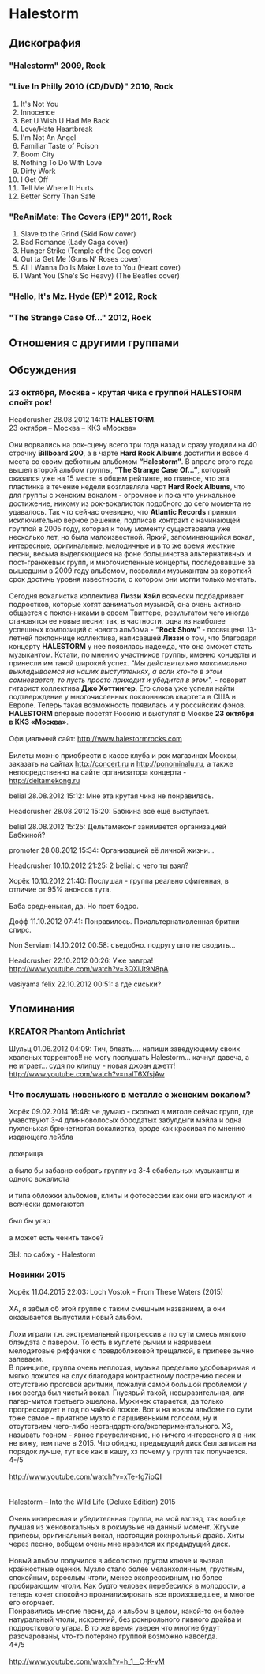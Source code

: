 # Halestorm



## Дискография

### "Halestorm" 2009, Rock



### "Live In Philly 2010 (CD/DVD)" 2010, Rock

01. It's Not You
02. Innocence
03. Bet U Wish U Had Me Back
04. Love/Hate Heartbreak
05. I'm Not An Angel
06. Familiar Taste of Poison
07. Boom City
08. Nothing To Do With Love
09. Dirty Work
10. I Get Off
11. Tell Me Where It Hurts
12. Better Sorry Than Safe

### "ReAniMate: The Covers (EP)" 2011, Rock

1. Slave to the Grind (Skid Row cover)
2. Bad Romance (Lady Gaga cover)
3. Hunger Strike (Temple of the Dog cover)
4. Out ta Get Me (Guns N' Roses cover)
5. All I Wanna Do Is Make Love to You (Heart cover)
6. I Want You (She's So Heavy) (The Beatles cover)

### "Hello, It's Mz. Hyde (EP)" 2012, Rock



### "The Strange Case Of..." 2012, Rock




## Отношения с другими группами


## Обсуждения

### 23 октября, Москва - крутая чика с группой HALESTORM споёт рок!

Headcrusher 28.08.2012 14:11:
<B>HALESTORM</B>.<BR>23 октября – Москва – ККЗ «Москва»<BR><BR>Они ворвались на рок-сцену всего три года назад и сразу угодили на 40 строчку  <B>Billboard 200</B>, а в чарте <B>Hard Rock Albums</B> достигли и вовсе 4 места со своим дебютным альбомом <B>“Halestorm”</B>. В апреле этого года вышел второй альбом группы, <B>“The Strange Case Of...”</B>, который оказался уже на 15 месте в общем рейтинге, но главное, что эта пластинка в течение недели возглавляла чарт <B>Hard Rock Albums</B>, что для группы с женским вокалом - огромное и пока что уникальное достижение, никому из рок-вокалисток подобного до  сего момента не удавалось. Так что сейчас очевидно, что <B>Atlantic Records</B> приняли исключительно верное решение, подписав контракт с начинающей группой в 2005 году, которая к тому моменту существовала уже несколько лет, но была малоизвестной. Яркий, запоминающийся вокал, интересные, оригинальные, мелодичные и в то же время жесткие песни, весьма выделяющиеся на фоне большинства альтернативных и пост-гранжевых групп, и многочисленные концерты, последовавшие за вышедшим в 2009 году альбомом, позволили музыкантам за короткий срок достичь уровня известности, о котором они могли только мечтать.<BR><BR>Сегодня вокалистка коллектива <B>Лиззи Хэйл</B> всячески подбадривает подростков, которые хотят заниматься музыкой, она очень активно общается с поклонниками в своем Твиттере, результатом чего иногда становятся ее новые песни; так, в частности, одна из наиболее успешных композиций с нового альбома - <B>“Rock Show”</B> - посвящена 13-летней поклоннице коллектива, написавшей <B>Лиззи</B> о том, что благодаря концерту <B>HALESTORM</B> у нее появилась надежда, что она сможет стать музыкантом. Кстати, по мнению участников группы, именно концерты и принесли им такой широкий успех. <I>"Мы действительно максимально выкладываемся на наших выступлениях, а если кто-то в этом сомневается, то пусть просто приходит и убедится в этом",</I> - говорит гитарист коллектива <B>Джо Хоттингер</B>. Его слова уже успели найти подтверждение у многочисленных поклонников квартета в США и Европе. Теперь такая возможность появилась и у российских фэнов. <B>HALESTORM</B> впервые посетят Россию и выступят в Москве <B>23 октября в ККЗ «Москва»</B>.<BR><BR>Официальный сайт: <A HREF="http://www.halestormrocks.com" TARGET="_blank">http://www.halestormrocks.com</A><BR><BR>Билеты можно приобрести в кассе клуба и рок магазинах Москвы, заказать на сайтах <A HREF="http://concert.ru" TARGET="_blank">http://concert.ru</A> и <A HREF="http://ponominalu.ru" TARGET="_blank">http://ponominalu.ru</A>, а также непосредственно на сайте организатора концерта - <A HREF="http://deltamekong.ru" TARGET="_blank">http://deltamekong.ru</A>

belial 28.08.2012 15:12:
Мне эта крутая чика не понравилась.

Headcrusher 28.08.2012 15:20:
Бабкина всё ещё выступает.

belial 28.08.2012 15:25:
Дельтамеконг занимается организацией Бабкиной?

promoter 28.08.2012 15:34:
Организацией её личной жизни...

Headcrusher 10.10.2012 21:25:
2 belial: с чего ты взял?

Хорёк 10.10.2012 21:40:
Послушал - группа реально офигенная, в отличие от 95% анонсов тута.<BR><BR>Баба средненькая, да. Но поет бодро.

Дофф 11.10.2012 07:41:
Понравилось. Приальтернативленная бритни спирс.

Non Serviam 14.10.2012 00:58:
съедобно. подругу што ле сводить...

Headcrusher 22.10.2012 00:26:
Уже завтра!<BR><A HREF="http://www.youtube.com/watch?v=3QXiJt9N8pA" TARGET="_blank">http://www.youtube.com/watch?v=3QXiJt9N8pA</A>

vasiyama felix 22.10.2012 00:51:
а где сиськи?



## Упоминания

### KREATOR Phantom Antichrist

Шульц 01.06.2012 04:09:
Тич, блеать.... напиши заведующему своих хваленых торрентов!! не могу послушать Halestorm... качнул давеча, а не играет... судя по клипцу - новая джоан джетт!  <A HREF="http://www.youtube.com/watch?v=naIT6XfsjAw" TARGET="_blank">http://www.youtube.com/watch?v=naIT6XfsjAw</A>

### Что послушать новенького в металле с женским вокалом?

Хорёк 09.02.2014 16:48:
че думаю - сколько в митоле сейчас групп, где учавствуют 3-4 длинноволосых бородатых забулдыги мэйла и одна пухленькая брюнетистая вокалистка, вроде как красивая по мнению издающего лейбла<BR><BR>дохерища<BR><BR>а было бы забавно собрать группу из 3-4 ебабельных музыкантш и одного вокалиста<BR><BR>и типа обложки альбомов, клипы и фотосессии как они его насилуют и всячески домогаются<BR><BR>был бы угар<BR><BR>а может есть ченить такое?<BR><BR>ЗЫ: по сабжу - Halestorm

### Новинки 2015

Хорёк 11.04.2015 22:03:
Loch Vostok - From These Waters (2015)<BR><BR>ХА, я забыл об этой группе с таким смешным названием, а они оказывается выпустили новый альбом.<BR><BR>Лохи играли т.н. экстремальный прогрессив а по сути смесь мягкого блэкдэта с павером. То есть в куплете рычим и наяриваем мелодэтовые риффачки с псевдоблэковой трещалкой, в припеве зычно запеваем. <BR>В принципе, группа очень неплохая, музыка предельно удобоваримая и мягко ложится на слух благодаря контрастному пострению песен и отсутствию проговой аритмии, пожалуй самой большой проблемой у них всегда был чистый вокал. Гнусявый такой, невыразительная, аля пагер-митол третьего эшелона. Мужичек старается, да только прогрессирует в год по чайной ложке. Вот и на новом альбоме по сути тоже самое - приятное музло с паршивеньким голосом, ну и отсутствием чего-либо нестандартного/экспериментального. ХЗ, называть говном - явное преувеличение, но ничего интересного я в них не вижу, тем паче в 2015. Что обидно, предыдущий диск был записан на порядок лучше, тут все как в кашу, хз почему у групп так получается. 4-/5<BR><BR><A HREF="http://www.youtube.com/watch?v=xTe-fg7ipQI" TARGET="_blank">http://www.youtube.com/watch?v=xTe-fg7ipQI</A><BR><BR><BR>Halestorm – Into the Wild Life (Deluxe Edition) 2015<BR><BR>Очень интересная и убедительная группа, на мой взгляд, так вообще лучшая из женовокальных в рокмузыке на данный момент. Жгучие припевы, оригинальный вокал, настоящий рокнрольный драйв. Хиты через песню, вобщем очень мне нравился их предыдущий диск.<BR><BR>Новый альбом получился в абсолютно другом ключе и вызвал крайностные оценки. Музло стало более меланхоличным, грустным, спокойным, взрослым чтоли, менее экспрессивным, но более пробирающим чтоли. Как будто человек перебесился в молодости, а теперь хочет спокойно проанализировать все произошедшее, и многое его огорчает.<BR>Понравились многие песни, да и альбом в целом, какой-то он более натуральный чтоли, искренний, без рокнрольного пивного драйва и подросткового угара. В то же время уверен что многие будут разочарованы, что-то потеряно группой возможно навсегда.<BR>4+/5<BR><BR><A HREF="http://www.youtube.com/watch?v=h_1__C-K-vM" TARGET="_blank">http://www.youtube.com/watch?v=h_1__C-K-vM</A>

